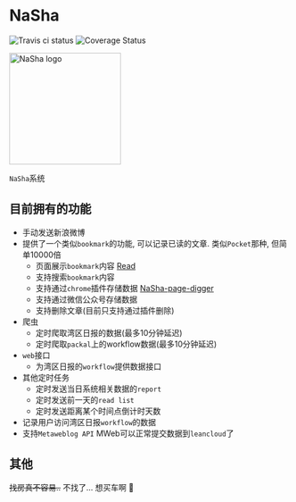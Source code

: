 # NaSha

![Travis ci status](https://travis-ci.org/yPangXie/NaSha.svg?branch=master) ![Coverage Status](https://coveralls.io/repos/github/yPangXie/NaSha/badge.svg?branch=master)

<img width="200" alt="NaSha logo" src="https://cloud.githubusercontent.com/assets/12368943/18118662/d77cd208-6f88-11e6-8d38-87a036a0cd60.png">

`NaSha`系统

## 目前拥有的功能

 - 手动发送新浪微博
 - 提供了一个类似`bookmark`的功能, 可以记录已读的文章. 类似`Pocket`那种, 但简单10000倍
    - 页面展示`bookmark`内容 [Read](http://ns.bigyoo.me/read)
    - 支持搜索`bookmark`内容
    - 支持通过`chrome`插件存储数据 [NaSha-page-digger](https://github.com/yPangXie/NaSha-page-digger)
    - 支持通过微信公众号存储数据
    - 支持删除文章(目前只支持通过插件删除)
 - 爬虫
    - 定时爬取湾区日报的数据(最多10分钟延迟)
    - 定时爬取`packal`上的workflow数据(最多10分钟延迟)
 - `web`接口
    - 为湾区日报的`workflow`提供数据接口
 - 其他定时任务
    - 定时发送当日系统相关数据的`report`
    - 定时发送前一天的`read list`
    - 定时发送距离某个时间点倒计时天数
 - 记录用户访问湾区日报`workflow`的数据
 - 支持`Metaweblog API` MWeb可以正常提交数据到`leancloud`了

## 其他

 ~~找房真不容易..~~ 不找了... 想买车啊 🌚
